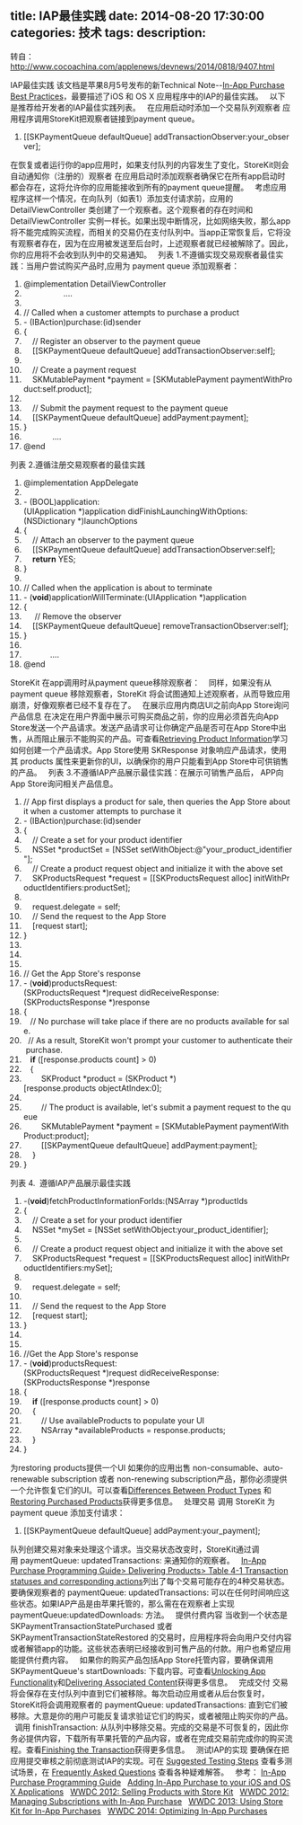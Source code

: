 title: IAP最佳实践
date: 2014-08-20 17:30:00
categories: 技术
tags: 
description:
---
转自：http://www.cocoachina.com/applenews/devnews/2014/0818/9407.html

IAP最佳实践
该文档是苹果8月5号发布的新Technical Note--[In-App Purchase Best Practices](https://developer.apple.com/library/ios/technotes/tn2387/_index.html#//apple_ref/doc/uid/DTS40014795)，最要描述了iOS 和 OS X 应用程序中的IAP的最佳实践。
 
以下是推荐给开发者的IAP最佳实践列表。
 
在应用启动时添加一个交易队列观察者
应用程序调用StoreKit把观察者链接到payment queue。
1. [[SKPaymentQueue defaultQueue] addTransactionObserver:your_observer]; 

在恢复或者运行你的app应用时，如果支付队列的内容发生了变化，StoreKit则会自动通知你（注册的）观察者 在应用启动时添加观察者确保它在所有app启动时都会存在，这将允许你的应用能接收到所有的payment queue提醒。
 
考虑应用程序这样一个情况，在向队列（如表1）添加支付请求前，应用的 DetailViewController 类创建了一个观察者。这个观察者的存在时间和 DetailViewController 实例一样长。如果出现中断情况，比如网络失败，那么app将不能完成购买流程，而相关的交易仍在支付队列中。当app正常恢复后，它将没有观察者存在，因为在应用被发送至后台时，上述观察者就已经被解除了。因此，你的应用将不会收到队列中的交易通知。
 
列表 1.不遵循实现交易观察者最佳实践：当用户尝试购买产品时,应用为 payment queue 添加观察者：
1. @implementation DetailViewController 
2.                   .... 
3.   
4. // Called when a customer attempts to purchase a product 
5. - (IBAction)purchase:(id)sender 
6. { 
7.     // Register an observer to the payment queue 
8.     [[SKPaymentQueue defaultQueue] addTransactionObserver:self]; 
9.   
10.     // Create a payment request 
11.     SKMutablePayment *payment = [SKMutablePayment paymentWithProduct:self.product]; 
12.   
13.     // Submit the payment request to the payment queue 
14.     [[SKPaymentQueue defaultQueue] addPayment:payment]; 
15. } 
16.              .... 
17. @end 

列表 2.遵循注册交易观察者的最佳实践
1. @implementation AppDelegate 
2.   
3. - (BOOL)application:(UIApplication *)application didFinishLaunchingWithOptions:(NSDictionary *)launchOptions 
4. { 
5.     // Attach an observer to the payment queue 
6.     [[SKPaymentQueue defaultQueue] addTransactionObserver:self]; 
7.     **return** YES; 
8. } 
9.   
10. // Called when the application is about to terminate 
11. - (**void**)applicationWillTerminate:(UIApplication *)application 
12. { 
13.      // Remove the observer 
14.     [[SKPaymentQueue defaultQueue] removeTransactionObserver:self]; 
15. } 
16.   
17.             .... 
18. @end 

StoreKit 在app调用时从payment queue移除观察者： 
 
同样，如果没有从 payment queue 移除观察者，StoreKit 将会试图通知上述观察者，从而导致应用崩溃，好像观察者已经不复存在了。
 
在展示应用内商店UI之前向App Store询问产品信息
在决定在用户界面中展示可购买商品之前，你的应用必须首先向App Store发送一个产品请求。发送产品请求可让你确定产品是否可在App Store中出售，从而阻止展示不能购买的产品。可查看[Retrieving Product Information](https://developer.apple.com/library/ios/documentation/NetworkingInternet/Conceptual/StoreKitGuide/Chapters/ShowUI.html#//apple_ref/doc/uid/TP40008267-CH3-SW9)学习如何创建一个产品请求。App Store使用 SKResponse 对象响应产品请求，使用其 products 属性来更新你的UI，以确保你的用户只能看到App Store中可供销售的产品。
 
列表 3.不遵循IAP产品展示最佳实践：在展示可销售产品后， APP向App Store询问相关产品信息。
1. // App first displays a product for sale, then queries the App Store about it when a customer attempts to purchase it 
2. - (IBAction)purchase:(id)sender 
3. { 
4.     // Create a set for your product identifier 
5.     NSSet *productSet = [NSSet setWithObject:@"your_product_identifier"]; 
6.     // Create a product request object and initialize it with the above set 
7.     SKProductsRequest *request = [[SKProductsRequest alloc] initWithProductIdentifiers:productSet]; 
8.   
9.     request.delegate = self; 
10.     // Send the request to the App Store 
11.     [request start]; 
12. } 
13.   
14.   
15.   
16. // Get the App Store's response 
17. - (**void**)productsRequest:(SKProductsRequest *)request didReceiveResponse:(SKProductsResponse *)response 
18. { 
19.    // No purchase will take place if there are no products available for sale. 
20.   // As a result, StoreKit won't prompt your customer to authenticate their purchase. 
21.    **if** ([response.products count] > 0) 
22.    { 
23.         SKProduct *product = (SKProduct *)[response.products objectAtIndex:0]; 
24.   
25.         // The product is available, let's submit a payment request to the queue 
26.         SKMutablePayment *payment = [SKMutablePayment paymentWithProduct:product]; 
27.         [[SKPaymentQueue defaultQueue] addPayment:payment]; 
28.     } 
29. } 

列表 4.  遵循IAP产品展示最佳实践
1. -(**void**)fetchProductInformationForIds:(NSArray *)productIds 
2. { 
3.     // Create a set for your product identifier 
4.     NSSet *mySet = [NSSet setWithObject:your_product_identifier]; 
5.   
6.     // Create a product request object and initialize it with the above set 
7.     SKProductsRequest *request = [[SKProductsRequest alloc] initWithProductIdentifiers:mySet]; 
8.   
9.     request.delegate = self; 
10.   
11.     // Send the request to the App Store 
12.     [request start]; 
13. } 
14.   
15.   
16. //Get the App Store's response 
17. - (**void**)productsRequest:(SKProductsRequest *)request didReceiveResponse:(SKProductsResponse *)response 
18. { 
19.     **if** ([response.products count] > 0) 
20.     { 
21.         // Use availableProducts to populate your UI 
22.         NSArray *availableProducts = response.products; 
23.     } 
24. } 

为restoring products提供一个UI
如果你的应用出售 non-consumable、auto-renewable subscription 或者 non-renewing subscription产品，那你必须提供一个允许恢复它们的UI。可以查看[Differences Between Product Types](https://developer.apple.com/library/ios/documentation/NetworkingInternet/Conceptual/StoreKitGuide/Chapters/Products.html#//apple_ref/doc/uid/TP40008267-CH2-SW5) 和[Restoring Purchased Products](https://developer.apple.com/library/ios/documentation/NetworkingInternet/Conceptual/StoreKitGuide/Chapters/Restoring.html#//apple_ref/doc/uid/TP40008267-CH8-SW9)获得更多信息。
 
处理交易
调用 StoreKit 为 payment queue 添加支付请求：
1. [[SKPaymentQueue defaultQueue] addPayment:your_payment]; 

队列创建交易对象来处理这个请求。当交易状态改变时，StoreKit通过调用 paymentQueue: updatedTransactions: 来通知你的观察者。
 
[In-App Purchase Programming Guide>
 Delivering Products> Table 4-1 Transaction statuses and corresponding actions](https://developer.apple.com/library/ios/documentation/NetworkingInternet/Conceptual/StoreKitGuide/Chapters/DeliverProduct.html#//apple_ref/doc/uid/TP40008267-CH5-SW4)列出了每个交易可能存在的4种交易状态。要确保观察者的 paymentQueue: updatedTransactions: 可以在任何时间响应这些状态。如果IAP产品是由苹果托管的，那么需在在观察者上实现 paymentQueue:updatedDownloads: 方法。
 
提供付费内容
当收到一个状态是 SKPaymentTransactionStatePurchased 或者 SKPaymentTransactionStateRestored 的交易时，应用程序将会向用户交付内容或者解锁app的功能。这些状态表明已经接收到可售产品的付款。用户也希望应用能提供付费内容。
 
如果你的购买产品包括App Store托管内容，要确保调用 SKPaymentQueue's startDownloads: 下载内容。可查看[Unlocking App Functionality](https://developer.apple.com/library/ios/documentation/NetworkingInternet/Conceptual/StoreKitGuide/Chapters/DeliverProduct.html#//apple_ref/doc/uid/TP40008267-CH5-SW20)和[Delivering Associated Content](https://developer.apple.com/library/ios/documentation/NetworkingInternet/Conceptual/StoreKitGuide/Chapters/DeliverProduct.html#//apple_ref/doc/uid/TP40008267-CH5-SW9)获得更多信息。
 
完成交付
交易将会保存在支付队列中直到它们被移除。每次启动应用或者从后台恢复时，StoreKit将会调用观察者的 paymentQueue: updatedTransactions: 直到它们被移除。大意是你的用户可能反复请求验证它们的购买，或者被阻止购买你的产品。
 
调用 finishTransaction: 从队列中移除交易。完成的交易是不可恢复的，因此你务必提供内容，下载所有苹果托管的产品内容，或者在完成交易前完成你的购买流程。查看[Finishing the Transaction](https://developer.apple.com/library/ios/documentation/NetworkingInternet/Conceptual/StoreKitGuide/Chapters/DeliverProduct.html#//apple_ref/doc/uid/TP40008267-CH5-SW10)获得更多信息。
 
测试IAP的实现
要确保在把应用提交审核之前彻底测试IAP的实现。可在 [Suggested Testing Steps](https://developer.apple.com/library/ios/documentation/NetworkingInternet/Conceptual/StoreKitGuide/Chapters/DeliverProduct.html#//apple_ref/doc/uid/TP40008267-CH5-SW12) 查看多测试场景，在 [Frequently Asked Questions](https://developer.apple.com/library/ios/technotes/tn2259/_index.html#//apple_ref/doc/uid/DTS40009578-CH1-FREQUENTLY_ASKED_QUESTIONS) 查看各种疑难解答。
 
参考：
[In-App Purchase Programming Guide](https://developer.apple.com/library/ios/documentation/NetworkingInternet/Conceptual/StoreKitGuide/Introduction.html)
 
[Adding In-App Purchase to your iOS and OS X Applications](https://developer.apple.com/library/ios/technotes/tn2259/_index.html#//apple_ref/doc/uid/DTS40009578-CH1-FREQUENTLY_ASKED_QUESTIONS)
 
[WWDC 2012: Selling Products with Store Kit](https://developer.apple.com/videos/wwdc/2012/?id=302)
 
[WWDC 2012: Managing Subscriptions with In-App Purchase](https://developer.apple.com/videos/wwdc/2012/?id=308)
 
[WWDC 2013: Using Store Kit for In-App Purchases](https://developer.apple.com/videos/wwdc/2013/?id=305)
 
[WWDC 2014: Optimizing In-App Purchases](https://developer.apple.com/videos/wwdc/2014/#303)
